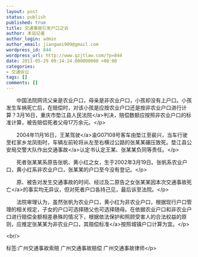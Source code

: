 ```yaml
---
layout: post
status: publish
published: true
title: 交通事故引发户口之诉
author: 本站记者
author_login: admin
author_email: jiangwei909@gmail.com
wordpress_id: 844
wordpress_url: http://www.gzjtlaw.com/?p=844
date: 2011-05-29 09:14:24.000000000 +08:00
categories:
- 交通诉讼
tags: []
comments: []
---
```

<p><p>　　中国法院网讯父亲是农业户口，母亲是非农业户口，小孩却没有上户口。小孩发生车祸死亡后，在赔偿时，对该小孩是应按农业户口还是按非农业户口进行计算？3月16日，重庆市垫江县<a>人民法院<&#47;a>判决，赔偿数额应按照非农业户口的标准计算，被告赔偿死者父母17万余元。<&#47;p><p>　　2004年11月16日，王某<a>驾驶<&#47;a>渝G07108号客车由垫江至裴兴，当车行驶至杠家乡龙凤街时，车辆左前轮将从左至右横过公路的张某某碾压致死。垫江县公安局交警大队作出<a>交通事故<&#47;a>认定书认定王某、张某某负同等责任。<&#47;p><p>　　死者张某某系原告张帆、黄小红之女，生于2002年3月19日。张帆系农业户口，黄小红系非农业户口，张某某的户口至今没有登记。<&#47;p><p>　　原、被告对发生交通事故的时间、经过及二原告之女张某某因本次<a>交通事故死亡<&#47;a>的事实均无异议，但对死者户口各持己见，最后诉至法院。<&#47;p><p>　　法院审理认为，虽然张帆为农业户口，黄小红为非农业户口，根据现行户口管理的相关规定，子女的户口可选择随父也可选择随母。在依据农业户口和非农业户口进行赔偿金额相差悬殊的情况下，根据依法保护和照顾受害人的合法权益的原则，应推定张某某为非农业户口，其<a>赔偿标准<&#47;a>按照城镇户口计算为宜。<&#47;p><br&#47;><p>标签:广州交通事故索赔 广州交通事故赔偿 广州交通事故律师<&#47;p>

